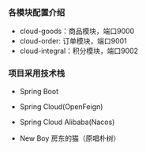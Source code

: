 ### 各模块配置介绍
- cloud-goods：商品模块，端口9000
- cloud-order: 订单模块，端口9001
- cloud-integral：积分模块，端口9002

### 项目采用技术栈
- Spring Boot
- Spring Cloud(OpenFeign)
- Spring Cloud Alibaba(Nacos)




- New Boy 房东的猫（原唱朴树）
